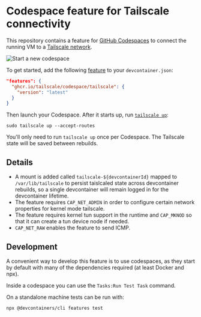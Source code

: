 # Codespace feature for Tailscale connectivity

This repository contains a feature for [GitHub Codespaces](https://github.com/features/codespaces)
to connect the running VM to a [Tailscale network](https://tailscale.com).

![Start a new codespace](codespace.jpg)

To get started, add the following [feature](https://docs.github.com/en/codespaces/setting-up-your-project-for-codespaces/adding-features-to-a-devcontainer-file)
to your `devcontainer.json`:

```json
"features": {
  "ghcr.io/tailscale/codespace/tailscale": {
    "version": "latest"
  }
}
```

Then launch your Codespace. After it starts up, run [`tailscale up`](https://tailscale.com/kb/1080/cli/#up):

```shell
sudo tailscale up --accept-routes
```

You'll only need to run `tailscale up` once per Codespace.
The Tailscale state will be saved between rebuilds.

## Details

- A mount is added called `tailscale-${devcontainerId}` mapped to
  `/var/lib/tailscale` to persist taislcaled state across devcontainer rebuilds,
  so a single devcontainer will remain logged in for the devcontainer lifetime.
- The feature requires `CAP_NET_ADMIN` in order to configure certain network
  properties for kernel mode tailscale.
- The feature requires kernel tun support in the runtime and `CAP_MKNOD` so that
  it can create a tun device node if needed.
- `CAP_NET_RAW` enables the feature to send ICMP.

## Development

A convenient way to develop this feature is to use codespaces, as they start by
default with many of the dependencies required (at least Docker and npx).

Inside a codespace you can use the `Tasks:Run Test Task` command.

On a standalone machine tests can be run with:

```shell
npx @devcontainers/cli features test
```